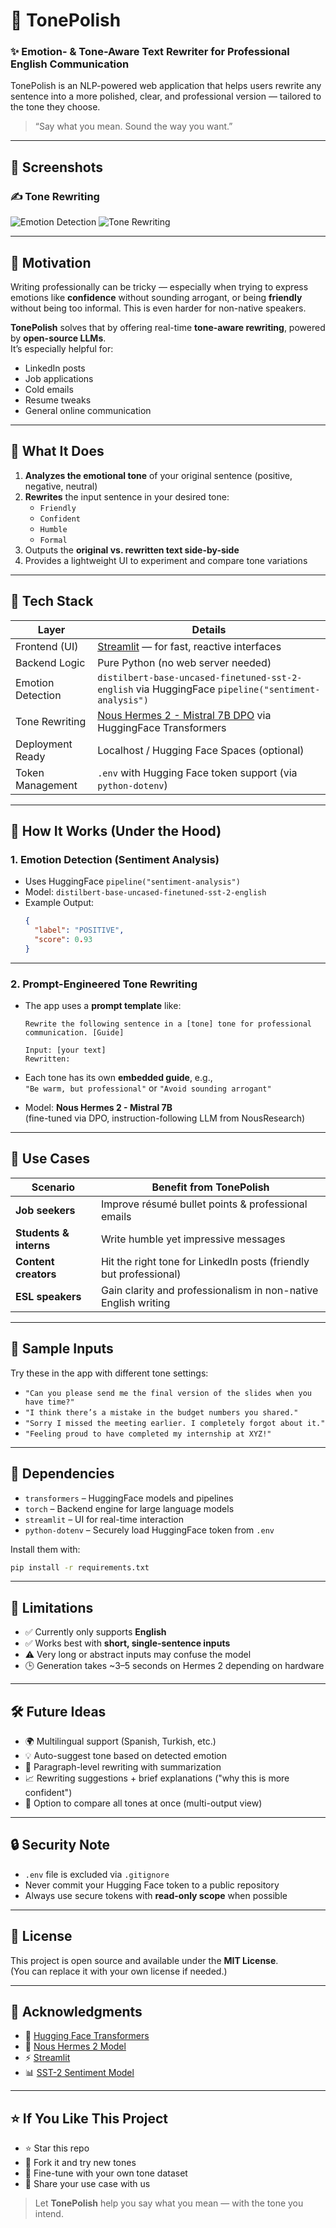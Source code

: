 # 📝 TonePolish  
### ✨ Emotion- & Tone-Aware Text Rewriter for Professional English Communication

TonePolish is an NLP-powered web application that helps users rewrite any sentence into a more polished, clear, and professional version — tailored to the tone they choose.

> “Say what you mean. Sound the way you want.”

---

## 🎨 Screenshots

### ✍️ Tone Rewriting
![Emotion Detection](Demo/TonePolish-Demo-1.png)
![Tone Rewriting](Demo/TonePolish-Demo-2.png)

---

## 🧠 Motivation

Writing professionally can be tricky — especially when trying to express emotions like **confidence** without sounding arrogant, or being **friendly** without being too informal. This is even harder for non-native speakers.

**TonePolish** solves that by offering real-time **tone-aware rewriting**, powered by **open-source LLMs**.  
It’s especially helpful for:
- LinkedIn posts
- Job applications
- Cold emails
- Resume tweaks
- General online communication

---

## 🚀 What It Does

1. **Analyzes the emotional tone** of your original sentence (positive, negative, neutral)  
2. **Rewrites** the input sentence in your desired tone:
   - `Friendly`
   - `Confident`
   - `Humble`
   - `Formal`
3. Outputs the **original vs. rewritten text side-by-side**
4. Provides a lightweight UI to experiment and compare tone variations

---

## 🧱 Tech Stack

| Layer              | Details |
|--------------------|---------|
| Frontend (UI)      | [Streamlit](https://streamlit.io/) — for fast, reactive interfaces |
| Backend Logic      | Pure Python (no web server needed) |
| Emotion Detection  | `distilbert-base-uncased-finetuned-sst-2-english` via HuggingFace `pipeline("sentiment-analysis")` |
| Tone Rewriting     | [Nous Hermes 2 - Mistral 7B DPO](https://huggingface.co/NousResearch/Nous-Hermes-2-Mistral-7B-DPO) via HuggingFace Transformers |
| Deployment Ready   | Localhost / Hugging Face Spaces (optional) |
| Token Management   | `.env` with Hugging Face token support (via `python-dotenv`) |

---

## 🧠 How It Works (Under the Hood)

### 1. Emotion Detection (Sentiment Analysis)

- Uses HuggingFace `pipeline("sentiment-analysis")`
- Model: `distilbert-base-uncased-finetuned-sst-2-english`
- Example Output:
  ```json
  {
    "label": "POSITIVE",
    "score": 0.93
  }
  ```

---

### 2. Prompt-Engineered Tone Rewriting

- The app uses a **prompt template** like:

  ```
  Rewrite the following sentence in a [tone] tone for professional communication. [Guide]

  Input: [your text]
  Rewritten:
  ```

- Each tone has its own **embedded guide**, e.g.,  
  `"Be warm, but professional"` or `"Avoid sounding arrogant"`

- Model: **Nous Hermes 2 - Mistral 7B**  
  (fine-tuned via DPO, instruction-following LLM from NousResearch)

---

## 🎯 Use Cases

| Scenario                  | Benefit from TonePolish                                      |
|--------------------------|---------------------------------------------------------------|
| **Job seekers**          | Improve résumé bullet points & professional emails            |
| **Students & interns**   | Write humble yet impressive messages                          |
| **Content creators**     | Hit the right tone for LinkedIn posts (friendly but professional) |
| **ESL speakers**         | Gain clarity and professionalism in non-native English writing |

---

## 🧪 Sample Inputs

Try these in the app with different tone settings:

- `"Can you please send me the final version of the slides when you have time?"`
- `"I think there’s a mistake in the budget numbers you shared."`
- `"Sorry I missed the meeting earlier. I completely forgot about it."`
- `"Feeling proud to have completed my internship at XYZ!"`

---

## 🧰 Dependencies

- `transformers` – HuggingFace models and pipelines  
- `torch` – Backend engine for large language models  
- `streamlit` – UI for real-time interaction  
- `python-dotenv` – Securely load HuggingFace token from `.env`


Install them with:

```bash
pip install -r requirements.txt
```

---

## 🚧 Limitations

- ✅ Currently only supports **English**
- ✅ Works best with **short, single-sentence inputs**
- ⚠️ Very long or abstract inputs may confuse the model
- 🕒 Generation takes ~3–5 seconds on Hermes 2 depending on hardware

---

## 🛠️ Future Ideas

- 🌍 Multilingual support (Spanish, Turkish, etc.)
- 💡 Auto-suggest tone based on detected emotion
- 📄 Paragraph-level rewriting with summarization
- 📈 Rewriting suggestions + brief explanations ("why this is more confident")
- 🔁 Option to compare all tones at once (multi-output view)

---

## 🔒 Security Note

- `.env` file is excluded via `.gitignore`
- Never commit your Hugging Face token to a public repository
- Always use secure tokens with **read-only scope** when possible

---

## 📃 License

This project is open source and available under the **MIT License**.  
(You can replace it with your own license if needed.)

---

## 🙌 Acknowledgments

- 🤗 [Hugging Face Transformers](https://huggingface.co/transformers/)
- 🧠 [Nous Hermes 2 Model](https://huggingface.co/NousResearch/Nous-Hermes-2-Mistral-7B-DPO)
- ⚡ [Streamlit](https://streamlit.io/)
- 📊 [SST-2 Sentiment Model](https://huggingface.co/distilbert-base-uncased-finetuned-sst-2-english)

---

## ⭐️ If You Like This Project

- ⭐ Star this repo  
- 🍴 Fork it and try new tones  
- 🧪 Fine-tune with your own tone dataset  
- 💬 Share your use case with us  

> Let **TonePolish** help you say what you mean — with the tone you intend.

